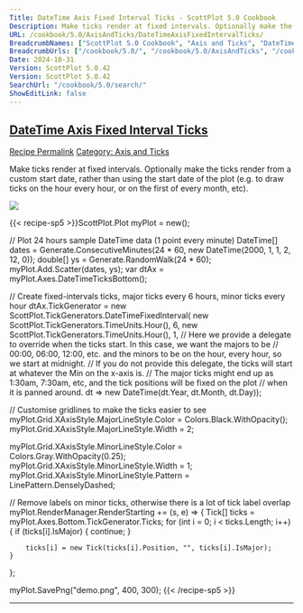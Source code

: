 ```yaml
---
Title: DateTime Axis Fixed Interval Ticks - ScottPlot 5.0 Cookbook
Description: Make ticks render at fixed intervals. Optionally make the ticks render from a custom start date, rather than using the start date of the plot (e.g. to draw ticks on the hour every hour, or on the first of every month, etc).
URL: /cookbook/5.0/AxisAndTicks/DateTimeAxisFixedIntervalTicks/
BreadcrumbNames: ["ScottPlot 5.0 Cookbook", "Axis and Ticks", "DateTime Axis Fixed Interval Ticks"]
BreadcrumbUrls: ["/cookbook/5.0/", "/cookbook/5.0/AxisAndTicks", "/cookbook/5.0/AxisAndTicks/DateTimeAxisFixedIntervalTicks"]
Date: 2024-10-31
Version: ScottPlot 5.0.42
Version: ScottPlot 5.0.42
SearchUrl: "/cookbook/5.0/search/"
ShowEditLink: false
---
```



<h2 style='border-bottom: 0;'><a href='/cookbook/5.0/AxisAndTicks/DateTimeAxisFixedIntervalTicks'>DateTime Axis Fixed Interval Ticks</a></h2>

<div class="d-flex mb-2">
<a class="btn btn-sm btn-primary me-1" href="/cookbook/5.0/AxisAndTicks/DateTimeAxisFixedIntervalTicks">Recipe Permalink</a>
<a class="btn btn-sm btn-success me-1" href="/cookbook/5.0/AxisAndTicks">Category: Axis and Ticks</a>
</div>

Make ticks render at fixed intervals. Optionally make the ticks render from a custom start date, rather than using the start date of the plot (e.g. to draw ticks on the hour every hour, or on the first of every month, etc).

[![](/cookbook/5.0/images/DateTimeAxisFixedIntervalTicks.png?241031194635)](/cookbook/5.0/images/DateTimeAxisFixedIntervalTicks.png?241031194635)

{{< recipe-sp5 >}}ScottPlot.Plot myPlot = new();

// Plot 24 hours sample DateTime data (1 point every minute)
DateTime[] dates = Generate.ConsecutiveMinutes(24 * 60, new DateTime(2000, 1, 1, 2, 12, 0));
double[] ys = Generate.RandomWalk(24 * 60);
myPlot.Add.Scatter(dates, ys);
var dtAx = myPlot.Axes.DateTimeTicksBottom();

// Create fixed-intervals ticks, major ticks every 6 hours, minor ticks every hour
dtAx.TickGenerator = new ScottPlot.TickGenerators.DateTimeFixedInterval(
    new ScottPlot.TickGenerators.TimeUnits.Hour(), 6,
    new ScottPlot.TickGenerators.TimeUnits.Hour(), 1,
    // Here we provide a delegate to override when the ticks start. In this case, we want the majors to be
    // 00:00, 06:00, 12:00, etc. and the minors to be on the hour, every hour, so we start at midnight.
    // If you do not provide this delegate, the ticks will start at whatever the Min on the x-axis is.
    // The major ticks might end up as 1:30am, 7:30am, etc, and the tick positions will be fixed on the plot
    // when it is panned around.
    dt => new DateTime(dt.Year, dt.Month, dt.Day));

// Customise gridlines to make the ticks easier to see
myPlot.Grid.XAxisStyle.MajorLineStyle.Color = Colors.Black.WithOpacity();
myPlot.Grid.XAxisStyle.MajorLineStyle.Width = 2;

myPlot.Grid.XAxisStyle.MinorLineStyle.Color = Colors.Gray.WithOpacity(0.25);
myPlot.Grid.XAxisStyle.MinorLineStyle.Width = 1;
myPlot.Grid.XAxisStyle.MinorLineStyle.Pattern = LinePattern.DenselyDashed;

// Remove labels on minor ticks, otherwise there is a lot of tick label overlap
myPlot.RenderManager.RenderStarting += (s, e) =>
{
    Tick[] ticks = myPlot.Axes.Bottom.TickGenerator.Ticks;
    for (int i = 0; i < ticks.Length; i++)
    {
        if (ticks[i].IsMajor)
        {
            continue;
        }

        ticks[i] = new Tick(ticks[i].Position, "", ticks[i].IsMajor);
    }
};

myPlot.SavePng("demo.png", 400, 300);
{{< /recipe-sp5 >}}

<hr class='my-5 invisible'>


